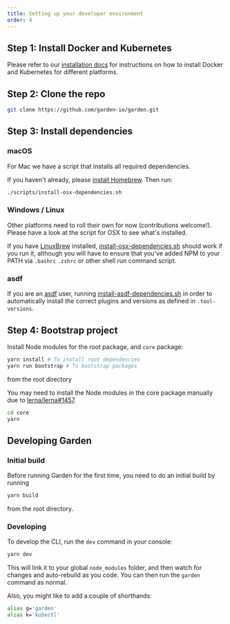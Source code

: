 ```yaml
---
title: Setting up your developer environment
order: 4
---
```


## Step 1: Install Docker and Kubernetes

Please refer to our [installation docs](../getting-started/installation.md) for instructions on how to install Docker and Kubernetes for different platforms.

## Step 2: Clone the repo

```sh
git clone https://github.com/garden-io/garden.git
```

## Step 3: Install dependencies

### macOS

For Mac we have a script that installs all required dependencies.

If you haven't already, please [install Homebrew](https://docs.brew.sh/Installation). Then run:

```sh
./scripts/install-osx-dependencies.sh
```

### Windows / Linux

Other platforms need to roll their own for now (contributions welcome!). Please have a look at the script for OSX to see what's installed.

If you have [LinuxBrew](https://docs.brew.sh/Homebrew-on-Linux) installed, [install-osx-dependencies.sh](../../scripts/install-osx-dependencies.sh) should work if you run it, although you will have to ensure that you've added NPM to your PATH via `.bashrc` `.zshrc` or other shell run command script.

### asdf

If you are an [asdf](https://asdf-vm.com/) user, running [install-asdf-dependencies.sh](../../scripts/install-asdf-dependencies.sh) in order to automatically install the correct plugins and versions as defined in `.tool-versions`.

## Step 4: Bootstrap project

Install Node modules for the root package, and `core` package:

```sh
yarn install # To install root dependencies
yarn run bootstrap # To bootstrap packages
```

from the root directory

You may need to install the Node modules in the core package manually due to [lerna/lerna#1457](https://github.com/lerna/lerna/issues/1457).

```sh
cd core
yarn
```

## Developing Garden

### Initial build

Before running Garden for the first time, you need to do an initial build by running

```sh
yarn build
```

from the root directory.

### Developing

To develop the CLI, run the `dev` command in your console:

```sh
yarn dev
```

This will link it to your global `node_modules` folder, and then watch for
changes and auto-rebuild as you code. You can then run the `garden` command as normal.

Also, you might like to add a couple of shorthands:

```sh
alias g='garden'
alias k='kubectl'
```
